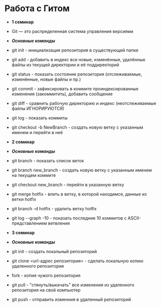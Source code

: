 # Работа с Гитом
* **1 cеминар**
* Git — это распределенная система управления версиями
* ***Основные команды***
* git init - инициализация репозитория в существующей папке
* git add - добавить в индекс все новые, изменённые, удалённые файлы из текущей директории и её поддиректорий
* git status - показать состояние репозитория (отслеживаемые, изменённые, новые файлы и пр.)
* git commit - зафиксировать в коммите проиндексированные изменения (закоммитить), добавить сообщение
* git diff - сравнить рабочую директорию и индекс (неотслеживаемые файлы ИГНОРИРУЮТСЯ)
* git log - показать коммиты
* git checkout -b NewBranch - создать новую ветку с указанным именем и перейти в неё

* **2 cеминар**
* ***Основные команды***
* git branch - показать список веток
* git branch new_branch - создать новую ветку с указанным именем на текущем коммите
* git checkout new_branch - перейти в указанную ветку
* git merge hotfix - влить в ветку, в которой находимся, данные из ветки hotfix
* git branch -d hotfix - удалить ветку hotfix
* git log --graph -10 - показать последние 10 коммитов с ASCII-представлением ветвления

* **3 семинар**
* ***Основные команды***
* git init - создать локальный репозиторий
* git clone <url-адрес репозитория> - сделать локальную копию удаленного репозитория
* fork - копия чужого репозитория
* git pull - "стянуть/выкачать" все изменения из удаленного репозитория на свой компьютер
* git push - отправить изменния в удаленный репозиторий